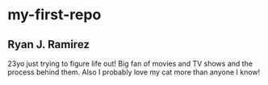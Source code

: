 # my-first-repo 
## Ryan J. Ramirez

23yo just trying to figure life out! Big fan of movies and TV shows and the process behind them. Also I probably love my cat more than anyone I know!

